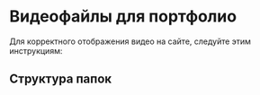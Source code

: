 # Видеофайлы для портфолио

Для корректного отображения видео на сайте, следуйте этим инструкциям:

## Структура папок

